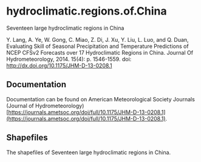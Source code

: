 # hydroclimatic.regions.of.China
Seventeen large hydroclimatic regions in China

Y. Lang, A. Ye, W. Gong, C. Miao, Z. Di, J. Xu, Y. Liu, L. Luo, and Q. Duan, Evaluating Skill of Seasonal Precipitation and Temperature Predictions of NCEP CFSv2 Forecasts over 17 Hydroclimatic Regions in China. Journal Of Hydrometeorology, 2014. 15(4): p. 1546-1559. doi: http://dx.doi.org/10.1175/JHM-D-13-0208.1

## Documentation
Documentation can be found on American Meteorological Society Journals (Journal of Hydrometeorology)[https://journals.ametsoc.org/doi/full/10.1175/JHM-D-13-0208.1](https://journals.ametsoc.org/doi/full/10.1175/JHM-D-13-0208.1).

## Shapefiles
The shapefiles of Seventeen large hydroclimatic regions in China.

